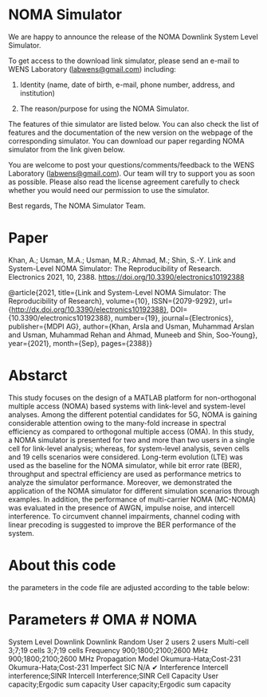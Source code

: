 # NOMA Simulator

We are happy to announce the release of the NOMA Downlink System Level Simulator.

To get access to the download link simulator, please send an e-mail to WENS Laboratory (labwens@gmail.com) including:

1) Identity (name, date of birth, e-mail, phone number, address, and institution)

2) The reason/purpose for using the NOMA Simulator.

The features of thie simulator are listed below. You can also check the list of features and the documentation of the new version on the webpage of the corresponding simulator. You can download our paper regarding NOMA simulator from the link given below.

You are welcome to post your questions/comments/feedback to the WENS Laboratory (labwens@gmail.com). Our team will try to support you as soon as possible. Please also read the license agreement carefully to check whether you would need our permission to use the simulator.

Best regards,
The NOMA Simulator Team.


# Paper

Khan, A.; Usman, M.A.; Usman, M.R.; Ahmad, M.; Shin, S.-Y. Link and System-Level NOMA Simulator: The Reproducibility of Research. Electronics 2021, 10, 2388. 
https://doi.org/10.3390/electronics10192388

@article{2021, title={Link and System-Level NOMA Simulator: The Reproducibility of Research}, 
volume={10}, ISSN={2079-9292}, url={http://dx.doi.org/10.3390/electronics10192388}, 
DOI={10.3390/electronics10192388}, number={19}, journal={Electronics}, publisher={MDPI AG}, 
author={Khan, Arsla and Usman, Muhammad Arslan and Usman, Muhammad Rehan and Ahmad, Muneeb and Shin, Soo-Young}, 
year={2021}, month={Sep}, pages={2388}}

# Abstarct

This study focuses on the design of a MATLAB platform for non-orthogonal multiple access (NOMA) based systems with link-level and system-level analyses. Among the different potential candidates for 5G, NOMA is gaining considerable attention owing to the many-fold increase in spectral efficiency as compared to orthogonal multiple access (OMA). In this study, a NOMA simulator is presented for two and more than two users in a single cell for link-level analysis; whereas, for system-level analysis, seven cells and 19 cells scenarios were considered. Long-term evolution (LTE) was used as the baseline for the NOMA simulator, while bit error rate (BER), throughput and spectral efficiency are used as performance metrics to analyze the simulator performance. Moreover, we demonstrated the application of the NOMA simulator for different simulation scenarios through examples. In addition, the performance of multi-carrier NOMA (MC-NOMA) was evaluated in the presence of AWGN, impulse noise, and intercell interference. To circumvent channel impairments, channel coding with linear precoding is suggested to improve the BER performance of the system.

# About this code

the parameters in the code file are adjusted according to the table below:

# Parameters                     # OMA                                           # NOMA
System Level	                  Downlink	                                       Downlink
Random User	                    2 users	                                         2 users
Multi-cell	                   3;7;19 cells	                                     3;7;19 cells
Frequency	                  900;1800;2100;2600 MHz	                        900;1800;2100;2600 MHz
Propagation Model	          Okumura-Hata;Cost-231	                          Okumura-Hata;Cost-231
Imperfect SIC	                      N/A	                                             ✔
Interference	          Intercell interference;SINR	                    Intercell Interference;SINR
Cell Capacity       	 User capacity;Ergodic sum capacity	           User capacity;Ergodic sum capacity

